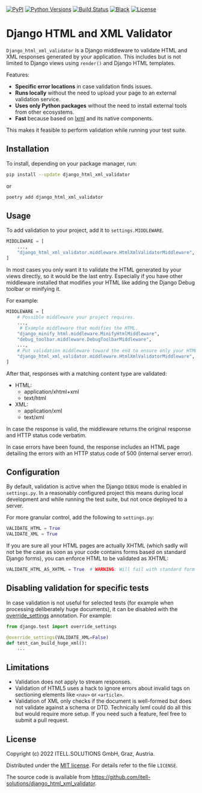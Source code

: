 [![PyPI](https://img.shields.io/pypi/v/django_html_xml_validator)](https://pypi.org/project/django_html_xml_validator/)
[![Python Versions](https://img.shields.io/pypi/pyversions/django_html_xml_validator.svg)](https://www.python.org/downloads/)
[![Build Status](https://github.com/itell-solutions/django_html_xml_validator/actions/workflows/build.yaml/badge.svg)](https://github.com/itell-solutions/django_html_xml_validator/actions/workflows/build.yaml)
[![Black](https://img.shields.io/badge/code%20style-black-000000.svg)](https://github.com/psf/black)
[![License](https://img.shields.io/github/license/itell-solutions/django_html_xml_validator)](https://opensource.org/licenses/MIT)

# Django HTML and XML Validator

`Django_html_xml_validator` is a Django middleware to validate HTML and XML
responses generated by your application. This includes but is not limited to
Django views using `render()` and Django HTML templates.

Features:

- **Specific error locations** in case validation finds issues.
- **Runs locally** without the need to upload your page to an external 
  validation service.
- **Uses only Python packages** without the need to install external tools 
  from other ecosystems.
- **Fast** because based on [lxml](https://lxml.de/) and its native components.

This makes it feasible to perform validation while running your test suite.

## Installation

To install, depending on your package manager, run:

```bash
pip install --update django_html_xml_validator
```

or

```bash
poetry add django_html_xml_validator
```

## Usage

To add validation to your project, add it to `settings.MIDDLEWARE`.

```python
MIDDLEWARE = [
    ...,
    "django_html_xml_validator.middleware.HtmlXmlValidatorMiddleware",
]
```

In most cases you only want it to validate the HTML generated by your views
directly, so it would be the last entry. Especially if you have other
middleware installed that modifies your HTML like adding the Django Debug
toolbar or minifying it.

For example:

```python
MIDDLEWARE = [
    # Possible middleware your project requires.
    ...,
     # Example middleware that modifies the HTML.
    "django_minify_html.middleware.MinifyHtmlMiddleware",
    "debug_toolbar.middleware.DebugToolbarMiddleware",
    ...,
    # Put validation middleware toward the end to ensure only your HTML/XML is validated.
    "django_html_xml_validator.middleware.HtmlXmlValidatorMiddleware",
]
```

After that, responses with a matching content type are validated:

- HTML:
  - application/xhtml+xml
  - text/html
- XML:
  - application/xml
  - text/xml

In case the response is valid, the middleware returns the original response
and HTTP status code verbatim.

In case errors have been found, the response includes an HTML page detailing
the errors with an HTTP status code of 500 (internal server error).

## Configuration

By default, validation is active when the Django `DEBUG` mode is enabled in
`settings.py`. In a reasonably configured project this means during local
development and while running the test suite, but not once deployed to a
server.

For more granular control, add the following to `settings.py`:

```python
VALIDATE_HTML = True
VALIDATE_XML = True
```

If you are sure all your HTML pages are actually XHTML (which sadly will not
be the case as soon as your code contains forms based on standard Django
forms), you can enforce HTML to be validated as XHTML:

```python
VALIDATE_HTML_AS_XHTML = True  # WARNING: Will fail with standard form templates
```

## Disabling validation for specific tests

In case validation is not useful for selected tests (for example when
processing deliberately huge documents), it can be disabled with the
[override_settings](https://docs.djangoproject.com/en/4.0/topics/testing/tools/#django.test.override_settings)
annotation. For example:

```python
from django.test import override_settings

@override_settings(VALIDATE_XML=False)
def test_can_build_huge_xml():
    ...
```

## Limitations

- Validation does not apply to stream responses.
- Validation of HTML5 uses a hack to ignore errors about invalid tags on
  sectioning elements like `<nav>` or `<article>`.
- Validation of XML only checks if the document is well-formed but does not
  validate against a schema or DTD. Technically lxml could do all this but
  would require more setup. If you need such a feature, feel free to submit a
  pull request.

## License

Copyright (c) 2022 ITELL.SOLUTIONS GmbH, Graz, Austria.

Distributed under the
[MIT license](https://en.wikipedia.org/wiki/MIT_License). For details refer to
the file `LICENSE`.

The source code is available from
<https://github.com/itell-solutions/django_html_xml_validator>.
